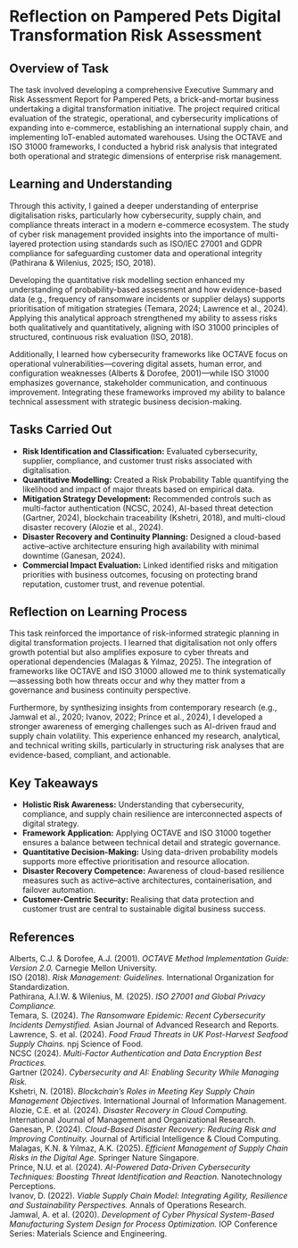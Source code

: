 # Reflection on Pampered Pets Digital Transformation Risk Assessment

## Overview of Task
The task involved developing a comprehensive Executive Summary and Risk Assessment Report for Pampered Pets, a brick-and-mortar business undertaking a digital transformation initiative. The project required critical evaluation of the strategic, operational, and cybersecurity implications of expanding into e-commerce, establishing an international supply chain, and implementing IoT-enabled automated warehouses. Using the OCTAVE and ISO 31000 frameworks, I conducted a hybrid risk analysis that integrated both operational and strategic dimensions of enterprise risk management.

## Learning and Understanding
Through this activity, I gained a deeper understanding of enterprise digitalisation risks, particularly how cybersecurity, supply chain, and compliance threats interact in a modern e-commerce ecosystem. The study of cyber risk management provided insights into the importance of multi-layered protection using standards such as ISO/IEC 27001 and GDPR compliance for safeguarding customer data and operational integrity (Pathirana & Wilenius, 2025; ISO, 2018).

Developing the quantitative risk modelling section enhanced my understanding of probability-based assessment and how evidence-based data (e.g., frequency of ransomware incidents or supplier delays) supports prioritisation of mitigation strategies (Temara, 2024; Lawrence et al., 2024). Applying this analytical approach strengthened my ability to assess risks both qualitatively and quantitatively, aligning with ISO 31000 principles of structured, continuous risk evaluation (ISO, 2018).

Additionally, I learned how cybersecurity frameworks like OCTAVE focus on operational vulnerabilities—covering digital assets, human error, and configuration weaknesses (Alberts & Dorofee, 2001)—while ISO 31000 emphasizes governance, stakeholder communication, and continuous improvement. Integrating these frameworks improved my ability to balance technical assessment with strategic business decision-making.

## Tasks Carried Out
- **Risk Identification and Classification:** Evaluated cybersecurity, supplier, compliance, and customer trust risks associated with digitalisation.  
- **Quantitative Modelling:** Created a Risk Probability Table quantifying the likelihood and impact of major threats based on empirical data.  
- **Mitigation Strategy Development:** Recommended controls such as multi-factor authentication (NCSC, 2024), AI-based threat detection (Gartner, 2024), blockchain traceability (Kshetri, 2018), and multi-cloud disaster recovery (Alozie et al., 2024).  
- **Disaster Recovery and Continuity Planning:** Designed a cloud-based active–active architecture ensuring high availability with minimal downtime (Ganesan, 2024).  
- **Commercial Impact Evaluation:** Linked identified risks and mitigation priorities with business outcomes, focusing on protecting brand reputation, customer trust, and revenue potential.

## Reflection on Learning Process
This task reinforced the importance of risk-informed strategic planning in digital transformation projects. I learned that digitalisation not only offers growth potential but also amplifies exposure to cyber threats and operational dependencies (Malagas & Yılmaz, 2025). The integration of frameworks like OCTAVE and ISO 31000 allowed me to think systematically—assessing both how threats occur and why they matter from a governance and business continuity perspective.

Furthermore, by synthesizing insights from contemporary research (e.g., Jamwal et al., 2020; Ivanov, 2022; Prince et al., 2024), I developed a stronger awareness of emerging challenges such as AI-driven fraud and supply chain volatility. This experience enhanced my research, analytical, and technical writing skills, particularly in structuring risk analyses that are evidence-based, compliant, and actionable.

## Key Takeaways
- **Holistic Risk Awareness:** Understanding that cybersecurity, compliance, and supply chain resilience are interconnected aspects of digital strategy.  
- **Framework Application:** Applying OCTAVE and ISO 31000 together ensures a balance between technical detail and strategic governance.  
- **Quantitative Decision-Making:** Using data-driven probability models supports more effective prioritisation and resource allocation.  
- **Disaster Recovery Competence:** Awareness of cloud-based resilience measures such as active–active architectures, containerisation, and failover automation.  
- **Customer-Centric Security:** Realising that data protection and customer trust are central to sustainable digital business success.

## References
Alberts, C.J. & Dorofee, A.J. (2001). *OCTAVE Method Implementation Guide: Version 2.0.* Carnegie Mellon University.  
ISO (2018). *Risk Management: Guidelines.* International Organization for Standardization.  
Pathirana, A.I.W. & Wilenius, M. (2025). *ISO 27001 and Global Privacy Compliance.*  
Temara, S. (2024). *The Ransomware Epidemic: Recent Cybersecurity Incidents Demystified.* Asian Journal of Advanced Research and Reports.  
Lawrence, S. et al. (2024). *Food Fraud Threats in UK Post-Harvest Seafood Supply Chains.* npj Science of Food.  
NCSC (2024). *Multi-Factor Authentication and Data Encryption Best Practices.*  
Gartner (2024). *Cybersecurity and AI: Enabling Security While Managing Risk.*  
Kshetri, N. (2018). *Blockchain’s Roles in Meeting Key Supply Chain Management Objectives.* International Journal of Information Management.  
Alozie, C.E. et al. (2024). *Disaster Recovery in Cloud Computing.* International Journal of Management and Organizational Research.  
Ganesan, P. (2024). *Cloud-Based Disaster Recovery: Reducing Risk and Improving Continuity.* Journal of Artificial Intelligence & Cloud Computing.  
Malagas, K.N. & Yılmaz, A.K. (2025). *Efficient Management of Supply Chain Risks in the Digital Age.* Springer Nature Singapore.  
Prince, N.U. et al. (2024). *AI-Powered Data-Driven Cybersecurity Techniques: Boosting Threat Identification and Reaction.* Nanotechnology Perceptions.  
Ivanov, D. (2022). *Viable Supply Chain Model: Integrating Agility, Resilience and Sustainability Perspectives.* Annals of Operations Research.  
Jamwal, A. et al. (2020). *Development of Cyber Physical System-Based Manufacturing System Design for Process Optimization.* IOP Conference Series: Materials Science and Engineering.
